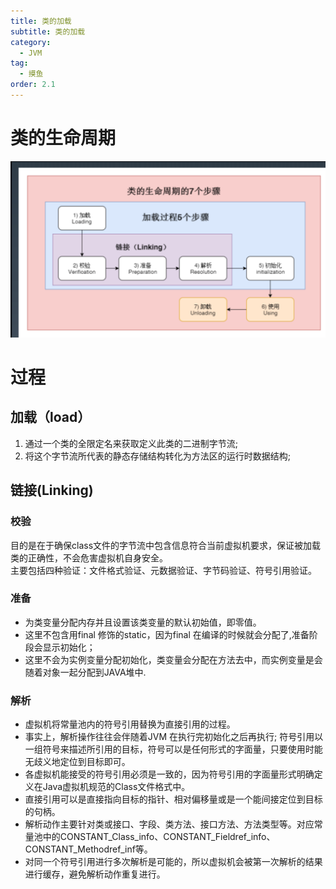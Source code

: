 ```yaml
---
title: 类的加载
subtitle: 类的加载
category:
  - JVM
tag:
  - 摸鱼
order: 2.1
---
```


# 类的生命周期
![Alt text](./image/02-1-1.png)

# 过程
## 加载（load）
1. 通过一个类的全限定名来获取定义此类的二进制字节流;
2. 将这个字节流所代表的静态存储结构转化为方法区的运行时数据结构;
## 链接(Linking)
### 校验
目的是在于确保class文件的字节流中包含信息符合当前虚拟机要求，保证被加载类的正确性，不会危害虚拟机自身安全。  
主要包括四种验证：文件格式验证、元数据验证、字节码验证、符号引用验证。
### 准备
- 为类变量分配内存并且设置该类变量的默认初始值，即零值。   
- 这里不包含用final 修饰的static，因为final 在编译的时候就会分配了,准备阶段会显示初始化；    
- 这里不会为实例变量分配初始化，类变量会分配在方法去中，而实例变量是会随着对象一起分配到JAVA堆中.
### 解析
- 虚拟机将常量池内的符号引用替换为直接引用的过程。  
- 事实上，解析操作往往会伴随着JVM 在执行完初始化之后再执行; 符号引用以一组符号来描述所引用的目标，符号可以是任何形式的字面量，只要使用时能无歧义地定位到目标即可。
- 各虚拟机能接受的符号引用必须是一致的，因为符号引用的字面量形式明确定义在Java虚拟机规范的Class文件格式中。   
- 直接引用可以是直接指向目标的指针、相对偏移量或是一个能间接定位到目标的句柄。   
- 解析动作主要针对类或接口、字段、类方法、接口方法、方法类型等。对应常量池中的CONSTANT_Class_info、CONSTANT_Fieldref_info、CONSTANT_Methodref_inf等。
- 对同一个符号引用进行多次解析是可能的，所以虚拟机会被第一次解析的结果进行缓存，避免解析动作重复进行。
